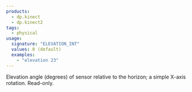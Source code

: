 ```yaml
---
products:
  - dp.kinect
  - dp.kinect2
tags:
  - physical
usage:
  signature: "ELEVATION_INT"
  values: 0 (default)
  examples:
    - "elevation 23"
---
```


Elevation angle (degrees) of sensor relative to the horizon; a simple X-axis rotation.
Read-only.

